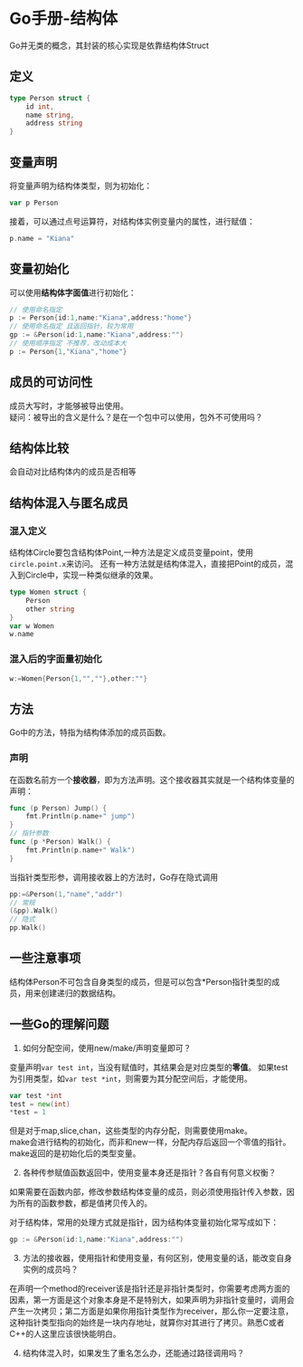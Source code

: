# Go手册-结构体

Go并无类的概念，其封装的核心实现是依靠结构体Struct  

## 定义
```go
type Person struct {
    id int,
    name string,
    address string
}
```

## 变量声明

将变量声明为结构体类型，则为初始化：
```go
var p Person
```
接着，可以通过点号运算符，对结构体实例变量内的属性，进行赋值：
```go
p.name = "Kiana"
```

## 变量初始化

可以使用**结构体字面值**进行初始化：
```go
// 使用命名指定
p := Person{id:1,name:"Kiana",address:"home"}
// 使用命名指定 且返回指针，较为常用
gp := &Person(id:1,name:"Kiana",address:"")
// 使用顺序指定 不推荐，改动成本大
p := Person{1,"Kiana","home"}
```

## 成员的可访问性

成员大写时，才能够被导出使用。  
疑问：被导出的含义是什么？是在一个包中可以使用，包外不可使用吗？


## 结构体比较

会自动对比结构体内的成员是否相等


## 结构体混入与匿名成员

### 混入定义

结构体Circle要包含结构体Point,一种方法是定义成员变量point，使用`circle.point.x`来访问。
还有一种方法就是结构体混入，直接把Point的成员，混入到Circle中，实现一种类似继承的效果。
```go
type Women struct {
    Person
    other string
}
var w Women
w.name
```

### 混入后的字面量初始化

```go
w:=Women{Person{1,"",""},other:""}
```

## 方法

Go中的方法，特指为结构体添加的成员函数。

### 声明

在函数名前方一个**接收器**，即为方法声明。这个接收器其实就是一个结构体变量的声明：
```go
func (p Person) Jump() {
    fmt.Println(p.name+" jump")
}
// 指针参数
func (p *Person) Walk() {
    fmt.Println(p.name+" Walk")
}
```

当指针类型形参，调用接收器上的方法时，Go存在隐式调用
```go
pp:=&Person(1,"name","addr") 
// 常规
(&pp).Walk()
// 隐式
pp.Walk()
```


## 一些注意事项

结构体Person不可包含自身类型的成员，但是可以包含*Person指针类型的成员，用来创建递归的数据结构。  

## 一些Go的理解问题

1. 如何分配空间，使用new/make/声明变量即可？

变量声明`var test int`，当没有赋值时，其结果会是对应类型的**零值**。
如果test为引用类型，如`var test *int`，则需要为其分配空间后，才能使用。
```go
var test *int
test = new(int)
*test = 1
```

但是对于map,slice,chan，这些类型的内存分配，则需要使用make。  
make会进行结构的初始化，而非和new一样，分配内存后返回一个零值的指针。make返回的是初始化后的类型变量。

2. 各种传参赋值函数返回中，使用变量本身还是指针？各自有何意义权衡？

如果需要在函数内部，修改参数结构体变量的成员，则必须使用指针传入参数，因为所有的函数参数，都是值拷贝传入的。

对于结构体，常用的处理方式就是指针，因为结构体变量初始化常写成如下：
```go
gp := &Person(id:1,name:"Kiana",address:"")
```

3. 方法的接收器，使用指针和使用变量，有何区别，使用变量的话，能改变自身实例的成员吗？

在声明一个method的receiver该是指针还是非指针类型时，你需要考虑两方面的因素，第一方面是这个对象本身是不是特别大，如果声明为非指针变量时，调用会产生一次拷贝；第二方面是如果你用指针类型作为receiver，那么你一定要注意，这种指针类型指向的始终是一块内存地址，就算你对其进行了拷贝。熟悉C或者C++的人这里应该很快能明白。

4. 结构体混入时，如果发生了重名怎么办，还能通过路径调用吗？